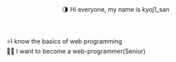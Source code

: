 

<!DOCTYPE HTML>
<html lang="ru">
  <header>
    <div class="about-me"> 🌗 Hi everyone, my name is kyoj1_san </div>
  </header>
  <body>
    <div class ="himself"> ⭐I know the basics of web programming </div>
    <footer>
     <div class="dream"> 👨‍💻 I want to become a web-programmer(Senior) </div> 
    </footer>
  </body>
</html>





